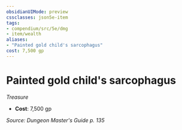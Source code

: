 ```yaml
---
obsidianUIMode: preview
cssclasses: json5e-item
tags:
- compendium/src/5e/dmg
- item/wealth
aliases: 
- "Painted gold child's sarcophagus"
cost: 7,500 gp
---
```

# Painted gold child's sarcophagus
*Treasure*  

- **Cost**: 7,500 gp

*Source: Dungeon Master's Guide p. 135*